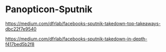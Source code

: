 # Panopticon-Sputnik

https://medium.com/dfrlab/facebooks-sputnik-takedown-top-takeaways-dbc22f7e9540

https://medium.com/dfrlab/facebooks-sputnik-takedown-in-depth-f417bed5b2f8
